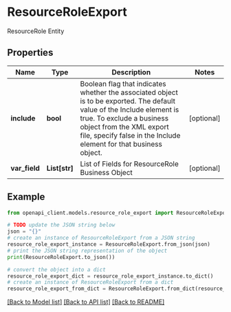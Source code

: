 # ResourceRoleExport

ResourceRole Entity

## Properties

Name | Type | Description | Notes
------------ | ------------- | ------------- | -------------
**include** | **bool** | Boolean flag that indicates whether the associated object is to be exported. The default value of the Include element is true. To exclude a business object from the XML export file, specify false in the Include element for that business object. | [optional] 
**var_field** | **List[str]** | List of Fields for ResourceRole Business Object | [optional] 

## Example

```python
from openapi_client.models.resource_role_export import ResourceRoleExport

# TODO update the JSON string below
json = "{}"
# create an instance of ResourceRoleExport from a JSON string
resource_role_export_instance = ResourceRoleExport.from_json(json)
# print the JSON string representation of the object
print(ResourceRoleExport.to_json())

# convert the object into a dict
resource_role_export_dict = resource_role_export_instance.to_dict()
# create an instance of ResourceRoleExport from a dict
resource_role_export_from_dict = ResourceRoleExport.from_dict(resource_role_export_dict)
```
[[Back to Model list]](../README.md#documentation-for-models) [[Back to API list]](../README.md#documentation-for-api-endpoints) [[Back to README]](../README.md)


